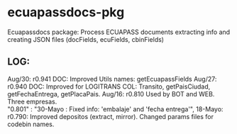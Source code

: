 # ecuapassdocs-pkg
Ecuapassdocs package: 
Process ECUAPASS documents extracting info and creating JSON files (docFields, ecuFields, cbinFields)


## LOG:
Aug/30: r0.941  DOC: Improved Utils names: getEcuapassFields
Aug/27: r0.940  DOC: Improved for LOGITRANS COL: Transito, getPaisCiudad, getFechaEntrega, getPlacaPais.
Aug/16: r0.810 Used by BOT and WEB. Three empresas.  
"0.801"  : "30-Mayo : Fixed info: 'embalaje' and 'fecha entrega'",
18-Mayo: r0.790: Improved depositos (extract, mirror). Changed params files for codebin names.

